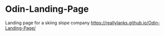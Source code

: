 # Odin-Landing-Page
Landing page for a skiing slope company
https://reallylanks.github.io/Odin-Landing-Page/
